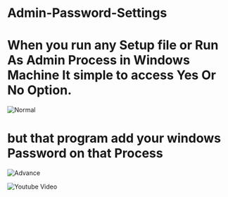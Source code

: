 # Admin-Password-Settings

# When you run any Setup file or Run As Admin Process in Windows Machine It simple to access Yes Or No Option.

![Normal](https://user-images.githubusercontent.com/84669955/131102470-a6ee3d80-bd57-4742-948f-f316ea9463c7.png)

# but that program add your windows Password on that Process

![Advance](https://user-images.githubusercontent.com/84669955/131102639-064792f7-d54c-45e5-892c-8a801ff6325e.png)

![Youtube Video](https://www.youtube.com/watch?v=qkwXp7x0bP0)
